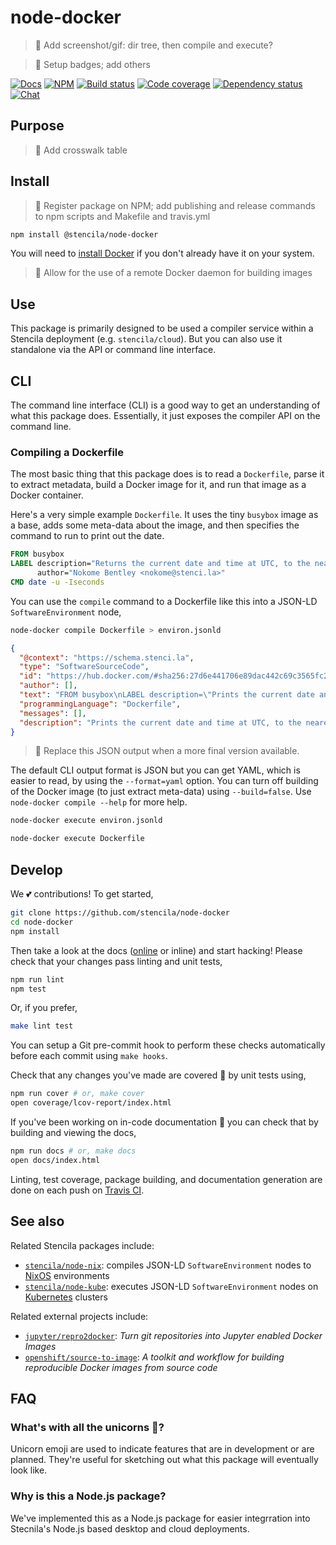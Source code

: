 # node-docker

> 🔧 Add screenshot/gif: dir tree, then compile and execute?

> 🔧 Setup badges; add others

[![Docs](https://img.shields.io/badge/docs-API-blue.svg)](https://stencila.github.io/node-docker/)
[![NPM](http://img.shields.io/npm/v/@stencila/node-docker.svg?style=flat)](https://www.npmjs.com/package/@stencila/node-docker)
[![Build status](https://travis-ci.org/stencila/node-docker.svg?branch=master)](https://travis-ci.org/stencila/node-docker)
[![Code coverage](https://codecov.io/gh/stencila/node-docker/branch/master/graph/badge.svg)](https://codecov.io/gh/stencila/node-docker)
[![Dependency status](https://david-dm.org/stencila/node-docker.svg)](https://david-dm.org/stencila/node-docker)
[![Chat](https://badges.gitter.im/stencila/stencila.svg)](https://gitter.im/stencila/stencila)

## Purpose

> 🔧 Add crosswalk table

## Install

> 🔧 Register package on NPM; add publishing and release commands to npm scripts and Makefile and travis.yml

```bash
npm install @stencila/node-docker
```

You will need to [install Docker](https://docs.docker.com/install/) if you don't already have it on your system.

> 🔧 Allow for the use of a remote Docker daemon for building images

## Use

This package is primarily designed to be used a compiler service within a Stencila deployment (e.g. `stencila/cloud`). But you can also use it standalone via the API or command line interface. 

## CLI

The command line interface (CLI) is a good way to get an understanding of what this package does. Essentially, it just exposes the compiler API on the command line.

### Compiling a Dockerfile

The most basic thing that this package does is to read a `Dockerfile`, parse it to extract metadata, build a Docker image for it, and run that image as a Docker container.

Here's a very simple example `Dockerfile`. It uses the tiny `busybox` image as a base, adds some meta-data about the image, and then specifies the command to run to print out the date.

```Dockerfile
FROM busybox
LABEL description="Returns the current date and time at UTC, to the nearest second, in ISO-8601 format" \
      author="Nokome Bentley <nokome@stenci.la>"
CMD date -u -Iseconds
```

You can use the `compile` command to a Dockerfile like this into a JSON-LD `SoftwareEnvironment` node,

```bash
node-docker compile Dockerfile > environ.jsonld
```

```json
{
  "@context": "https://schema.stenci.la",
  "type": "SoftwareSourceCode",
  "id": "https://hub.docker.com/#sha256:27d6e441706e89dac442c69c3565fc261b9830dd313963cb5488ba418afa3d02",
  "author": [],
  "text": "FROM busybox\nLABEL description=\"Prints the current date and time at UTC, to the nearest second, in ISO-8601 format\" \\\n      author=\"Nokome Bentley <nokome@stenci.la>\"\nCMD date -u -Iseconds\n",
  "programmingLanguage": "Dockerfile",
  "messages": [],
  "description": "Prints the current date and time at UTC, to the nearest second, in ISO-8601 format"
}
```

> 🔧 Replace this JSON output when a more final version available.

The default CLI output format is JSON but you can get YAML, which is easier to read, by using the `--format=yaml` option. You can turn off building of the Docker image (to just extract meta-data) using `--build=false`. Use `node-docker compile --help` for more help.

```bash
node-docker execute environ.jsonld
```

```bash
node-docker execute Dockerfile
```


## Develop

We 💕 contributions! To get started,

```bash
git clone https://github.com/stencila/node-docker
cd node-docker
npm install
```

Then take a look at the docs ([online](https://stencila.github.io/node-docker/) or inline) and start hacking! Please check that your changes pass linting and unit tests,

```bash
npm run lint
npm test
```

Or, if you prefer,

```bash
make lint test
```

You can setup a Git pre-commit hook to perform these checks automatically before each commit using `make hooks`.

Check that any changes you've made are covered 🏅 by unit tests using,

```bash
npm run cover # or, make cover
open coverage/lcov-report/index.html
```

If you've been working on in-code documentation 🙏 you can check that by building and viewing the docs,

```bash
npm run docs # or, make docs
open docs/index.html
```

Linting, test coverage, package building, and documentation generation are done on each push on [Travis CI](https://travis-ci.org/stencila/node-docker).

## See also

Related Stencila packages include:

- [`stencila/node-nix`](https://github.com/stencila/node-nix): compiles JSON-LD `SoftwareEnvironment` nodes to [NixOS](https://nixos.org/) environments
- [`stencila/node-kube`](https://github.com/stencila/node-kube): executes JSON-LD `SoftwareEnvironment` nodes on [Kubernetes](https://kubernetes.io/) clusters

Related external projects include:

- [`jupyter/repro2docker`](https://github.com/jupyter/repo2docker): _Turn git repositories into Jupyter enabled Docker Images_
- [`openshift/source-to-image`](https://github.com/openshift/source-to-image): _A toolkit and workflow for building reproducible Docker images from source code_

## FAQ

### What's with all the unicorns 🦄?

Unicorn emoji are used to indicate features that are in development or are planned. They're useful for sketching out what this package will eventually look like.

### Why is this a Node.js package?

We've implemented this as a Node.js package for easier integrration into Stecnila's Node.js based desktop and cloud deployments.
